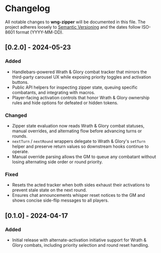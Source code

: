 # Changelog

All notable changes to **wng-zipper** will be documented in this file. The project adheres loosely to [Semantic Versioning](https://semver.org/) and the dates follow ISO-8601 format (YYYY-MM-DD).

## [0.2.0] - 2024-05-23
### Added
- Handlebars-powered Wrath & Glory combat tracker that mirrors the third-party carousel UX while exposing priority toggles and activation buttons.
- Public API helpers for inspecting zipper state, queuing specific combatants, and integrating with macros.
- Player-facing activation controls that honor Wrath & Glory ownership rules and hide options for defeated or hidden tokens.

### Changed
- Zipper state evaluation now reads Wrath & Glory combat statuses, manual overrides, and alternating flow before advancing turns or rounds.
- `nextTurn` / `nextRound` wrappers delegate to Wrath & Glory's `setTurn` helper and preserve return values so downstream hooks continue to operate.
- Manual override parsing allows the GM to queue any combatant without losing alternating side order or round priority.

### Fixed
- Resets the acted tracker when both sides exhaust their activations to prevent stale state on the next round.
- Ensures chat announcements whisper reset notices to the GM and shows concise side-flip messages to all players.

## [0.1.0] - 2024-04-17
### Added
- Initial release with alternate-activation initiative support for Wrath & Glory combats, including priority selection and round reset handling.

